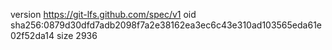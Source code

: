 version https://git-lfs.github.com/spec/v1
oid sha256:0879d30dfd7adb2098f7a2e38162ea3ec6c43e310ad103565eda61e02f52da14
size 2936
